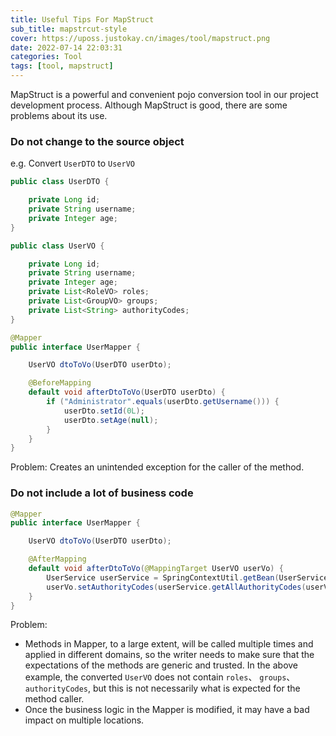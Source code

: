 ```yaml
---
title: Useful Tips For MapStruct
sub_title: mapstrcut-style
cover: https://uposs.justokay.cn/images/tool/mapstruct.png
date: 2022-07-14 22:03:31
categories: Tool
tags: [tool, mapstruct]
---
```


MapStruct is a powerful and convenient pojo conversion tool in our project development process.
Although MapStruct is good, there are some problems about its use.

### Do not change to the source object

e.g. Convert `UserDTO` to `UserVO`

```java
public class UserDTO {

    private Long id;
    private String username;
    private Integer age;
}

public class UserVO {

    private Long id;
    private String username;
    private Integer age;
    private List<RoleVO> roles;
    private List<GroupVO> groups;
    private List<String> authorityCodes;
}

@Mapper
public interface UserMapper {

    UserVO dtoToVo(UserDTO userDto);

    @BeforeMapping
    default void afterDtoToVo(UserDTO userDto) {
        if ("Administrator".equals(userDto.getUsername())) {
            userDto.setId(0L);
            userDto.setAge(null);
        }
    }
}
```

Problem: Creates an unintended exception for the caller of the method.

### Do not include a lot of business code

```java
@Mapper
public interface UserMapper {

    UserVO dtoToVo(UserDTO userDto);

    @AfterMapping
    default void afterDtoToVo(@MappingTarget UserVO userVo) {
        UserService userService = SpringContextUtil.getBean(UserService.class);
        userVo.setAuthorityCodes(userService.getAllAuthorityCodes(userVo.getId()));
    }
}
```

Problem:

- Methods in Mapper, to a large extent, will be called multiple times and applied in different domains, so the writer needs to make sure that the expectations of the methods are generic and trusted. In the above example, the converted `UserVO` does not contain `roles`、 `groups`、`authorityCodes`, but this is not necessarily what is expected for the method caller.
- Once the business logic in the Mapper is modified, it may have a bad impact on multiple locations.
